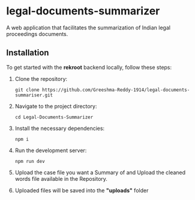 # legal-documents-summarizer
A web application that facilitates the summarization of Indian legal proceedings documents.

## Installation

To get started with the **rekroot** backend locally, follow these steps:

1. Clone the repository:

    ```
    git clone https://github.com/Greeshma-Reddy-1914/legal-documents-summariser.git
    ```

2. Navigate to the project directory:

    ```
    cd Legal-Documents-Summarizer
    ```

3. Install the necessary dependencies:

    ```
    npm i
    ```

4. Run the development server:

    ```
    npm run dev
    ```
    
5. Upload the case file you want a Summary of and Upload the cleaned words file available in the Repository.
6. Uploaded files will be saved into the **"uploads"** folder
